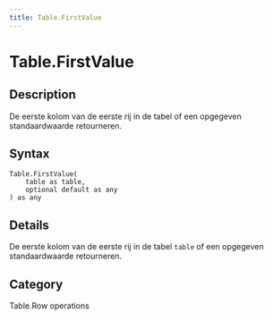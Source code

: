 ```yaml
---
title: Table.FirstValue
---
```


# Table.FirstValue


## Description

De eerste kolom van de eerste rij in de tabel of een opgegeven standaardwaarde retourneren.


## Syntax

```powerquery
Table.FirstValue(
    table as table,
    optional default as any
) as any
```


## Details

De eerste kolom van de eerste rij in de tabel <code>table</code> of een opgegeven standaardwaarde retourneren.



## Category
Table.Row operations
